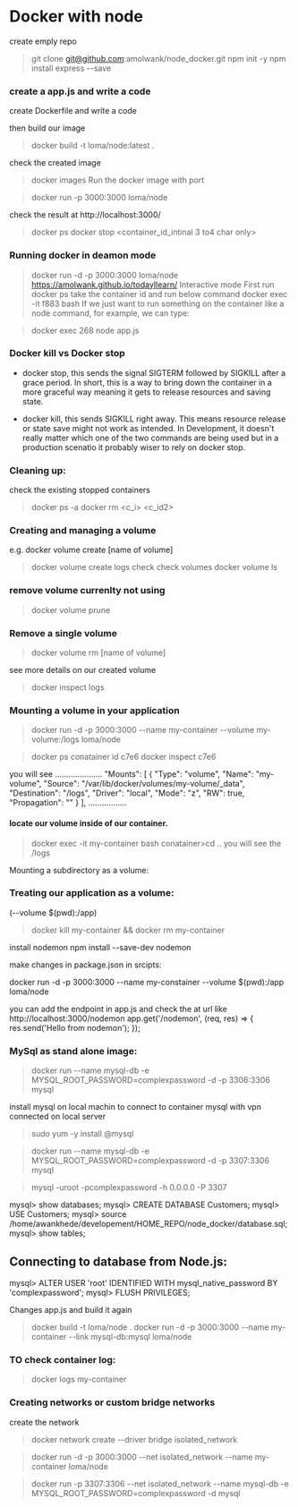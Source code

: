 # Docker with node
create emply repo
>git clone git@github.com:amolwank/node_docker.git
>npm init -y
npm install express --save

### create a app.js and write a code

create Dockerfile and write a code

then build our image

>docker build -t loma/node:latest .

check the created image
>docker images
Run the docker image with port

>docker run -p 3000:3000 loma/node

check the result at http://localhost:3000/

>docker ps
>docker stop <container_id_intinal 3 to4 char only>

### Running docker in deamon mode
>docker run -d -p 3000:3000 loma/node
https://amolwank.github.io/todayIlearn/
Interactive mode
First run 
>docker ps
take the container id and run below command
>docker exec -it f883 bash
If we just want to run something on the container like a node command, for example, we can type:

>docker exec 268 node app.js

### Docker kill vs Docker stop
- docker stop, this sends the signal SIGTERM followed by SIGKILL after a grace period. In short, this is a way to bring down the container in a more graceful way meaning it gets to release resources and saving state.

- docker kill, this sends SIGKILL right away. This means resource release or state save might not work as intended. In Development, it doesn't really matter which one of the two commands are being used but in a production scenatio it probably wiser to rely on docker stop.

### Cleaning up:

check the existing stopped containers 
>docker ps -a
>docker rm <c_i> <c_id2>

### Creating and managing a volume
e.g. docker volume create [name of volume]
>docker volume create logs
check check volumes
>docker volume ls

### remove volume currenlty not using
>docker volume prune

### Remove a single volume

>docker volume rm [name of volume]

see more details on our created volume
>docker inspect logs

### Mounting a volume in your application
>docker run -d -p 3000:3000 --name my-container --volume my-volume:/logs loma/node

>docker ps
conatainer id c7e6
>docker inspect c7e6

you will see
.....................
"Mounts": [
            {
                "Type": "volume",
                "Name": "my-volume",
                "Source": "/var/lib/docker/volumes/my-volume/_data",
                "Destination": "/logs",
                "Driver": "local",
                "Mode": "z",
                "RW": true,
                "Propagation": ""
            }
        ],
.................

#### locate our volume inside of our container.
>docker exec -it my-container bash
conatainer>cd ..
you will see the /logs

Mounting a subdirectory as a volume:

### Treating our application as a volume:
(--volume $(pwd):/app)
>docker kill my-container && docker rm my-container

install nodemon
npm install --save-dev nodemon

make changes in package.json in srcipts:

docker run -d -p 3000:3000 --name my-constainer --volume $(pwd):/app loma/node

you can add the endpoint in app.js and check the at url like  http://localhost:3000/nodemon
app.get('/nodemon', (req, res) => {
    res.send('Hello from nodemon');
});


### MySql as stand alone image:

>docker run --name mysql-db -e MYSQL_ROOT_PASSWORD=complexpassword -d -p 3306:3306 mysql

install mysql on local machin to connect to container mysql 
with vpn connected on local server
>sudo yum -y install @mysql


>docker run --name mysql-db -e MYSQL_ROOT_PASSWORD=complexpassword -d -p 3307:3306 mysql

>mysql -uroot -pcomplexpassword -h 0.0.0.0 -P 3307

mysql> show databases;
mysql> CREATE DATABASE Customers;
mysql> USE Customers;
mysql> source /home/awankhede/developement/HOME_REPO/node_docker/database.sql;
mysql> show tables;


## Connecting to database from Node.js:


mysql> ALTER USER 'root' IDENTIFIED WITH mysql_native_password BY 'complexpassword';
mysql> FLUSH PRIVILEGES;

Changes app.js and build it again

>docker build -t loma/node .
>docker run -d -p 3000:3000 --name my-container --link mysql-db:mysql loma/node

### TO check container log:
>docker logs my-container

### Creating networks or custom bridge networks
create the network

>docker network create --driver bridge isolated_network

>docker run -d -p 3000:3000 --net isolated_network --name my-container loma/node

>docker run -p 3307:3306 --net isolated_network --name mysql-db -e MYSQL_ROOT_PASSWORD=complexpassword -d mysql









 



